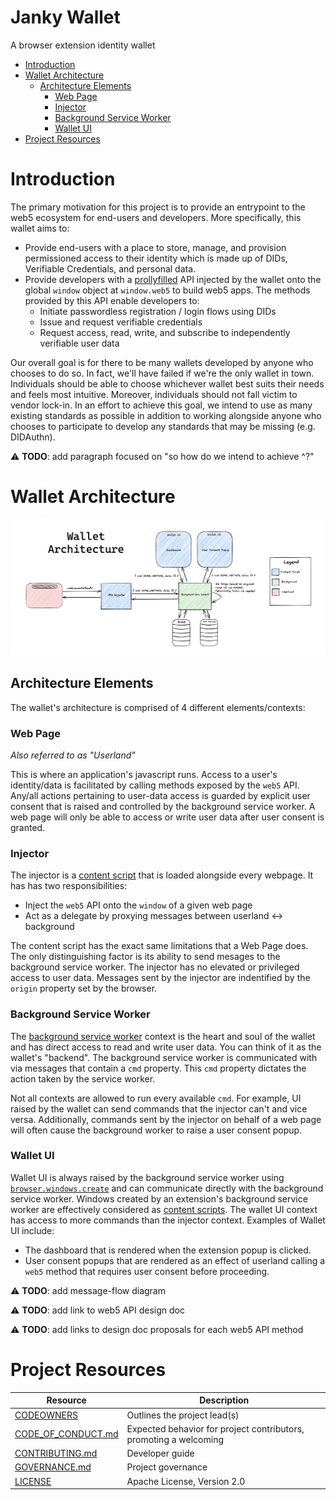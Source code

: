 # Janky Wallet <!-- omit in toc -->

A browser extension identity wallet

- [Introduction](#introduction)
- [Wallet Architecture](#wallet-architecture)
  - [Architecture Elements](#architecture-elements)
    - [Web Page](#web-page)
    - [Injector](#injector)
    - [Background Service Worker](#background-service-worker)
    - [Wallet UI](#wallet-ui)
- [Project Resources](#project-resources)
# Introduction
The primary motivation for this project is to provide an entrypoint to the web5 ecosystem for end-users and developers. More specifically, this wallet aims to: 

- Provide end-users with a place to store, manage, and provision permissioned access to their identity which is made up of DIDs, Verifiable Credentials, and personal data.
- Provide developers with a [prollyfilled](https://twitter.com/slexaxton/status/257543702124306432) API injected by the wallet onto the global `window` object at `window.web5` to build web5 apps. The methods provided by this API enable developers to:
  - Initiate passwordless registration / login flows using DIDs 
  - Issue and request verifiable credentials
  - Request access, read, write, and subscribe to independently verifiable user data

Our overall goal is for there to be many wallets developed by anyone who chooses to do so. In fact, we'll have failed if we're the only wallet in town. Individuals should be able to choose whichever wallet best suits their needs and feels most intuitive. Moreover, individuals should not fall victim to vendor lock-in. In an effort to achieve this goal, we intend to use as many existing standards as possible in addition to working alongside anyone who chooses to participate to develop any standards that may be missing (e.g. DIDAuthn). 


⚠  **TODO**: add paragraph focused on "so how do we intend to achieve ^?"

# Wallet Architecture
![wallet architecture](diagrams/wallet-architecture.png)

## Architecture Elements
The wallet's architecture is comprised of 4 different elements/contexts:

### Web Page 
_Also referred to as "Userland"_


This is where an application's javascript runs. Access to a user's identity/data is facilitated by calling methods exposed by the `web5` API. Any/all actions pertaining to user-data access is guarded by explicit user consent that is raised and controlled by the background service worker. A web page will only be able to access or write user data after user consent is granted.

### Injector
The injector is a [content script](https://developer.mozilla.org/en-US/docs/Mozilla/Add-ons/WebExtensions/Content_scripts) that is loaded alongside every webpage. It has has two responsibilities:
- Inject the `web5` API onto the `window` of a given web page
- Act as a delegate by proxying messages between userland <-> background

The content script has the exact same limitations that a Web Page does. The only distinguishing factor is its ability to send mesages to the background service worker. The injector has no elevated or privileged access to user data. Messages sent by the injector are indentified by the `origin` property set by the browser.

### Background Service Worker
The [background service worker](https://developer.mozilla.org/en-US/docs/Mozilla/Add-ons/WebExtensions/Background_scripts) context is the heart and soul of the wallet and has direct access to read and write user data. You can think of it as the wallet's "backend". The background service worker is communicated with via messages that contain a `cmd` property. This `cmd` property dictates the action taken by the service worker. 


Not all contexts are allowed to run every available `cmd`. For example, UI raised by the wallet can send commands that the injector can't and vice versa. Additionally, commands sent by the injector on behalf of a web page will often cause the background worker to raise a user consent popup.

### Wallet UI
Wallet UI is always raised by the background service worker using [`browser.windows.create`](https://developer.mozilla.org/en-US/docs/Mozilla/Add-ons/WebExtensions/API/windows/create) and can communicate directly with the background service worker. Windows created by an extension's background service worker are effectively considered as [content scripts](https://developer.mozilla.org/en-US/docs/Mozilla/Add-ons/WebExtensions/Content_scripts). The wallet UI context has access to more commands than the injector context. Examples of Wallet UI include:
- The dashboard that is rendered when the extension popup is clicked. 
- User consent popups that are rendered as an effect of userland calling a `web5` method that requires user consent before proceeding. 


⚠  **TODO**: add message-flow diagram


⚠  **TODO**: add link to web5 API design doc


⚠ **TODO**: add links to design doc proposals for each web5 API method

# Project Resources
| Resource                                   | Description                                                       |
| ------------------------------------------ | ----------------------------------------------------------------- |
| [CODEOWNERS](./CODEOWNERS)                 | Outlines the project lead(s)                                      |
| [CODE_OF_CONDUCT.md](./CODE_OF_CONDUCT.md) | Expected behavior for project contributors, promoting a welcoming |
| [CONTRIBUTING.md](./CONTRIBUTING.md)       | Developer guide                                                   |
| [GOVERNANCE.md](./GOVERNANCE.md)           | Project governance                                                |
| [LICENSE](./LICENSE)                       | Apache License, Version 2.0                                       | 
